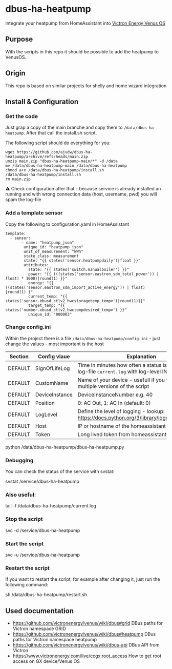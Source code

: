 # dbus-ha-heatpump
Integrate your heatpump from HomeAssistant into [Victron Energy Venus OS](https://github.com/victronenergy/venus)

## Purpose
With the scripts in this repo it should be possible to add the heatpump to VenusOS. 

## Origin
This repo is based on similar projects for shelly and home wizard integration

## Install & Configuration
### Get the code
Just grap a copy of the main branche and copy them to `/data/dbus-ha-heatpump`.
After that call the install.sh script.

The following script should do everything for you:
```
wget https://github.com/ajvdw/dbus-ha-heatpump/archive/refs/heads/main.zip
unzip main.zip "dbus-ha-heatpump-main/*" -d /data
mv /data/dbus-ha-heatpump-main /data/dbus-ha-heatpump
chmod a+x /data/dbus-ha-heatpump/install.sh
/data/dbus-ha-heatpump/install.sh
rm main.zip
```
⚠️ Check configuration after that - because service is already installed an running and with wrong connection data (host, username, pwd) you will spam the log-file


### Add a template sensor
Copy the following to configuration.yaml in HomeAssistant
```
template:
  - sensor:
       - name: "heatpump_json"
        unique_id: "heatpump_json"
        unit_of_measurement: "kWh"
        state_class: measurement
        state: "{{ states('sensor.heatpumpdaily')|float }}"
        attributes:
          state: "{{ states('switch.manualboiler') }}"
          power: "{{ (((states('sensor.eastron_sdm_total_power')) | float) * 1000)|round(1) }}"
          energy: "{{ ((states('sensor.eastron_sdm_import_active_energy')) | float) |round(1) }"
          current_temp: "{{ states('sensor.ebusd_ctlv2_hwcstoragetemp_tempv')|round(1)}}"
          target_temp: "{{ states('number.ebusd_ctlv2_hwctempdesired_tempv') }}"
          unique_id: "000003"          

```

### Change config.ini
Within the project there is a file `/data/dbus-ha-heatpump/config.ini` - just change the values - most important is the host

| Section  | Config vlaue | Explanation |
| ------------- | ------------- | ------------- |
| DEFAULT  | SignOfLifeLog  | Time in minutes how often a status is added to the log-file `current.log` with log-level INFO |
| DEFAULT  | CustomName  | Name of your device - usefull if you want to run multiple versions of the script |
| DEFAULT  | DeviceInstance  | DeviceInstanceNumber e.g. 40 |
| DEFAULT  | Position	| 0: AC Out, 1: AC In (default: 0) |
| DEFAULT  | LogLevel  | Define the level of logging - lookup: https://docs.python.org/3/library/logging.html#levels |
| DEFAULT  | Host | IP or hostname of the homeassistant api |
| DEFAULT  | Token | Long lived token from homeassistant/profile/security |

python /data/dbus-ha-heatpump/dbus-ha-heatpump.py


### Debugging
You can check the status of the service with svstat:

svstat /service/dbus-ha-heatpump

### Also useful:

tail -f /data/dbus-ha-heatpump/current.log 

### Stop the script
svc -d /service/dbus-ha-heatpump

### Start the script
svc -u /service/dbus-ha-heatpump

### Restart the script
If you want to restart the script, for example after changing it, just run the following command:

sh /data/dbus-ha-heatpump/restart.sh

## Used documentation
- https://github.com/victronenergy/venus/wiki/dbus#grid   DBus paths for Victron namespace GRID
- https://github.com/victronenergy/venus/wiki/dbus#heatpump  DBus paths for Victron namespace heatpump
- https://github.com/victronenergy/venus/wiki/dbus-api   DBus API from Victron
- https://www.victronenergy.com/live/ccgx:root_access   How to get root access on GX device/Venus OS
